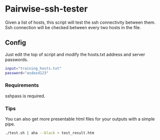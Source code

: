 # Pairwise-ssh-tester

Given a list of hosts, this script will test the ssh connectivity between them. Ssh connection will be checked between every two hosts in the file.

## Config
Just edit the top of script and modify the hosts.txt address and server passwords. 
```bash
input="training_hosts.txt"
password="asdasd123"
```

### Requirements
sshpass is required.

### Tips
You can also get more presentable html files for your outputs with a simple pipe.

```bash
./test.sh | aha --black > test_result.htm
```
